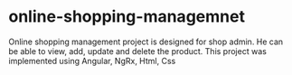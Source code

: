 # online-shopping-managemnet
Online shopping management project is designed for shop admin. He can be able to view, add, update and delete the product.  This project was implemented using Angular, NgRx, Html, Css
